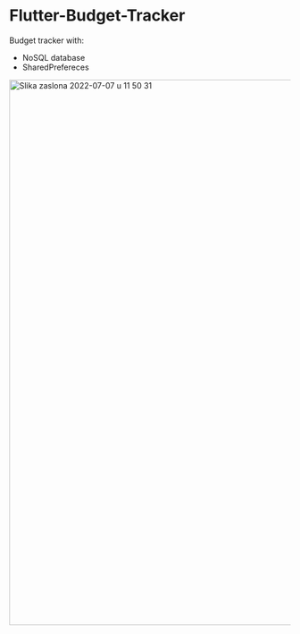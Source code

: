 # Flutter-Budget-Tracker
Budget tracker with: 
- NoSQL database
- SharedPrefereces


<img width="976" alt="Slika zaslona 2022-07-07 u 11 50 31" src="https://user-images.githubusercontent.com/57439344/177745718-5aa91b5c-215a-44b1-9f0c-a7f4796b0b68.png">
